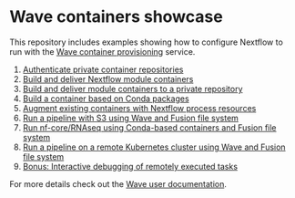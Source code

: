 # Wave containers showcase 

This repository includes examples showing how to configure Nextflow
to run with the [Wave container provisioning](https://seqera.io/wave/) service.

1. [Authenticate private container repositories](example1/)
2. [Build and deliver Nextflow module containers](example2/)
3. [Build and deliver module containers to a private repository](example3/)
4. [Build a container based on Conda packages](example4/) 
5. [Augment existing containers with Nextflow process resources](example5/)
6. [Run a pipeline with S3 using Wave and Fusion file system](example6/)
7. [Run nf-core/RNAseq using Conda-based containers and Fusion file system](example7/)
8. [Run a pipeline on a remote Kubernetes cluster using Wave and Fusion file system](example8)
9. [Bonus: Interactive debugging of remotely executed tasks](example9)

For more details check out the [Wave user documentation](https://www.nextflow.io/docs/latest/wave.html).

